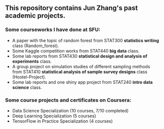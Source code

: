 ## This repository contains Jun Zhang's past academic projects.


### Some courseworks I have done at SFU:
 - A paper with the topic of random forest from STAT300 **statistics writing** class (Random_forest). 
 - Some Kaggle competition works from STAT440 **big data** class. 
 - Some lab reports from STAT430 **statistical design and analysis of experiments** class.
 - A group project on simulation studies of different sampling methods from STAT410 **statistical analysis of sample survey designs** class (Hostel-Project).
 - Some lab reports and one shiny app project from STAT240 **intro data science** class.
 
### Some course projects and certificates on Coursera: 
 - Data Science Specialization (10 courses, 7/10 completed)
 - Deep Learning Specialization (5 courses)
 - TensorFlow in Practice Specialization (4 courses)
